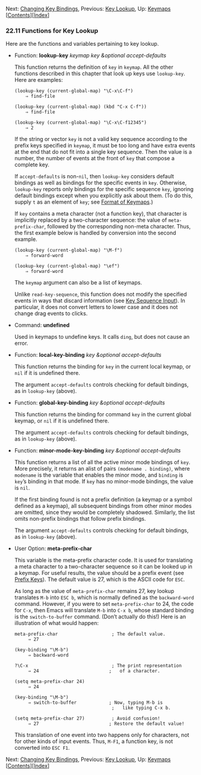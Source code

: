<!-- This is the GNU Emacs Lisp Reference Manual
corresponding to Emacs version 27.2.

Copyright (C) 1990-1996, 1998-2021 Free Software Foundation,
Inc.

Permission is granted to copy, distribute and/or modify this document
under the terms of the GNU Free Documentation License, Version 1.3 or
any later version published by the Free Software Foundation; with the
Invariant Sections being "GNU General Public License," with the
Front-Cover Texts being "A GNU Manual," and with the Back-Cover
Texts as in (a) below.  A copy of the license is included in the
section entitled "GNU Free Documentation License."

(a) The FSF's Back-Cover Text is: "You have the freedom to copy and
modify this GNU manual.  Buying copies from the FSF supports it in
developing GNU and promoting software freedom." -->

<!-- Created by GNU Texinfo 6.7, http://www.gnu.org/software/texinfo/ -->

Next: [Changing Key Bindings](Changing-Key-Bindings.html), Previous: [Key Lookup](Key-Lookup.html), Up: [Keymaps](Keymaps.html)   \[[Contents](index.html#SEC_Contents "Table of contents")]\[[Index](Index.html "Index")]

### 22.11 Functions for Key Lookup

Here are the functions and variables pertaining to key lookup.

*   Function: **lookup-key** *keymap key \&optional accept-defaults*

    This function returns the definition of `key` in `keymap`. All the other functions described in this chapter that look up keys use `lookup-key`. Here are examples:

        (lookup-key (current-global-map) "\C-x\C-f")
            ⇒ find-file

    <!---->

        (lookup-key (current-global-map) (kbd "C-x C-f"))
            ⇒ find-file

    <!---->

        (lookup-key (current-global-map) "\C-x\C-f12345")
            ⇒ 2

    If the string or vector `key` is not a valid key sequence according to the prefix keys specified in `keymap`, it must be too long and have extra events at the end that do not fit into a single key sequence. Then the value is a number, the number of events at the front of `key` that compose a complete key.

    If `accept-defaults` is non-`nil`, then `lookup-key` considers default bindings as well as bindings for the specific events in `key`. Otherwise, `lookup-key` reports only bindings for the specific sequence `key`, ignoring default bindings except when you explicitly ask about them. (To do this, supply `t` as an element of `key`; see [Format of Keymaps](Format-of-Keymaps.html).)

    If `key` contains a meta character (not a function key), that character is implicitly replaced by a two-character sequence: the value of `meta-prefix-char`, followed by the corresponding non-meta character. Thus, the first example below is handled by conversion into the second example.

        (lookup-key (current-global-map) "\M-f")
            ⇒ forward-word

    <!---->

        (lookup-key (current-global-map) "\ef")
            ⇒ forward-word

    The `keymap` argument can also be a list of keymaps.

    Unlike `read-key-sequence`, this function does not modify the specified events in ways that discard information (see [Key Sequence Input](Key-Sequence-Input.html)). In particular, it does not convert letters to lower case and it does not change drag events to clicks.

<!---->

*   Command: **undefined**

    Used in keymaps to undefine keys. It calls `ding`, but does not cause an error.

<!---->

*   Function: **local-key-binding** *key \&optional accept-defaults*

    This function returns the binding for `key` in the current local keymap, or `nil` if it is undefined there.

    The argument `accept-defaults` controls checking for default bindings, as in `lookup-key` (above).

<!---->

*   Function: **global-key-binding** *key \&optional accept-defaults*

    This function returns the binding for command `key` in the current global keymap, or `nil` if it is undefined there.

    The argument `accept-defaults` controls checking for default bindings, as in `lookup-key` (above).

<!---->

*   Function: **minor-mode-key-binding** *key \&optional accept-defaults*

    This function returns a list of all the active minor mode bindings of `key`. More precisely, it returns an alist of pairs `(modename . binding)`, where `modename` is the variable that enables the minor mode, and `binding` is `key`’s binding in that mode. If `key` has no minor-mode bindings, the value is `nil`.

    If the first binding found is not a prefix definition (a keymap or a symbol defined as a keymap), all subsequent bindings from other minor modes are omitted, since they would be completely shadowed. Similarly, the list omits non-prefix bindings that follow prefix bindings.

    The argument `accept-defaults` controls checking for default bindings, as in `lookup-key` (above).

<!---->

*   User Option: **meta-prefix-char**

    This variable is the meta-prefix character code. It is used for translating a meta character to a two-character sequence so it can be looked up in a keymap. For useful results, the value should be a prefix event (see [Prefix Keys](Prefix-Keys.html)). The default value is 27, which is the ASCII code for `ESC`.

    As long as the value of `meta-prefix-char` remains 27, key lookup translates `M-b` into `ESC b`, which is normally defined as the `backward-word` command. However, if you were to set `meta-prefix-char` to 24, the code for `C-x`, then Emacs will translate `M-b` into `C-x b`, whose standard binding is the `switch-to-buffer` command. (Don’t actually do this!) Here is an illustration of what would happen:

        meta-prefix-char                    ; The default value.
             ⇒ 27

    <!---->

        (key-binding "\M-b")
             ⇒ backward-word

    <!---->

        ?\C-x                               ; The print representation
             ⇒ 24                          ;   of a character.

    <!---->

        (setq meta-prefix-char 24)
             ⇒ 24

    <!---->

        (key-binding "\M-b")
             ⇒ switch-to-buffer            ; Now, typing M-b is
                                            ;   like typing C-x b.

        (setq meta-prefix-char 27)          ; Avoid confusion!
             ⇒ 27                          ; Restore the default value!

    This translation of one event into two happens only for characters, not for other kinds of input events. Thus, `M-F1`, a function key, is not converted into `ESC F1`.

Next: [Changing Key Bindings](Changing-Key-Bindings.html), Previous: [Key Lookup](Key-Lookup.html), Up: [Keymaps](Keymaps.html)   \[[Contents](index.html#SEC_Contents "Table of contents")]\[[Index](Index.html "Index")]
